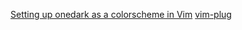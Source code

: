 [Setting up onedark as a colorscheme in Vim](https://stackoverflow.com/questions/61165221/setting-up-onedark-as-a-colorscheme-in-vim)
[vim-plug](https://github.com/junegunn/vim-plug)

